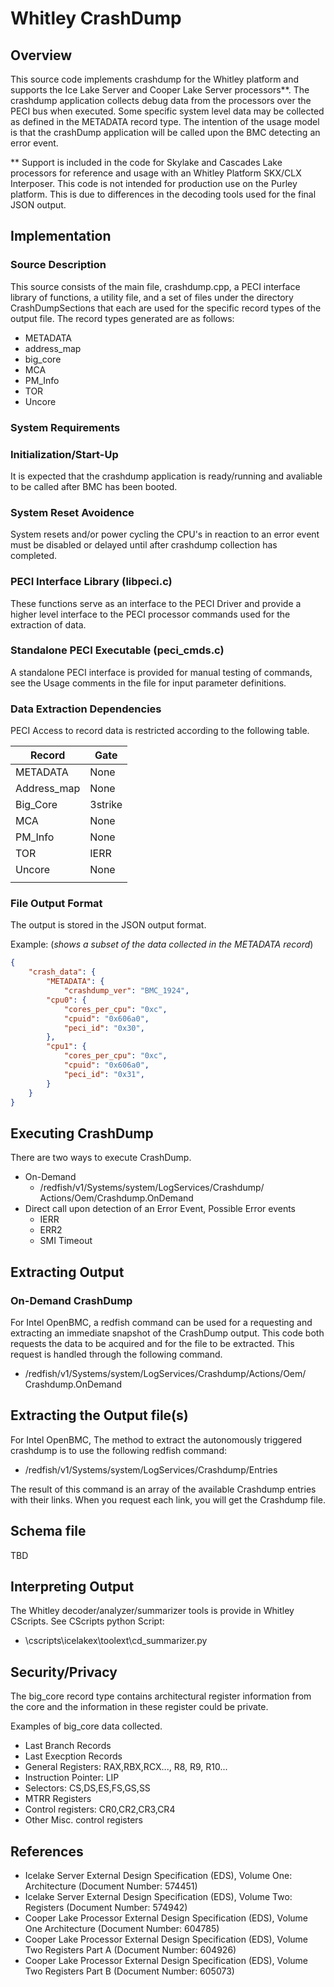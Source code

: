 # Whitley CrashDump

## Overview

This source code implements crashdump for the Whitley platform and supports the
Ice Lake Server and Cooper Lake Server processors**. The crashdump application
collects debug data from the processors over the PECI bus when executed. Some
specific system level data may be collected as defined in the METADATA record
type. The intention of the usage model is that the crashDump application will
be called upon the BMC detecting an error event.

** Support is included in the code for Skylake and Cascades Lake processors
for reference and usage with an Whitley Platform SKX/CLX Interposer. This code
is not intended for production use on the Purley platform. This is due to
differences in the decoding tools used for the final JSON output.

## Implementation

### Source Description

This source consists of the main file, crashdump.cpp, a PECI interface library
of functions, a utility file, and a set of files under the directory
CrashDumpSections that each are used for the specific record types of the
output file. The record types generated are as follows:

- METADATA
- address_map
- big_core
- MCA
- PM_Info
- TOR
- Uncore

### System Requirements

### Initialization/Start-Up

It is expected that the crashdump application is ready/running and avaliable to
be called after BMC has been booted.

### System Reset Avoidence

System resets and/or power cycling the CPU's in reaction to an error event must
be disabled or delayed until after crashdump collection has completed.

### PECI Interface Library (libpeci.c)

These functions serve as an interface to the PECI Driver and provide a higher
level interface to the PECI processor commands used for the extraction of data.

### Standalone PECI Executable (peci_cmds.c)

A standalone PECI interface is provided for manual testing of commands, see
the Usage comments in the file for input parameter definitions.

### Data Extraction Dependencies

PECI Access to record data is restricted according to the following table.

| Record      | Gate    |
| ---         | ---     |
| METADATA    | None    |
| Address_map | None    |
| Big_Core    | 3strike |
| MCA         | None    |
| PM_Info     | None    |
| TOR         | IERR    |
| Uncore      | None    |
|             |         |

### File Output Format

The output is stored in the JSON output format.

Example: (*shows a subset of the data collected in the METADATA record*)

```json
{
    "crash_data": {
        "METADATA": {
            "crashdump_ver": "BMC_1924",
        "cpu0": {
            "cores_per_cpu": "0xc",
            "cpuid": "0x606a0",
            "peci_id": "0x30",
        },
        "cpu1": {
            "cores_per_cpu": "0xc",
            "cpuid": "0x606a0",
            "peci_id": "0x31",
        }
    }
}
```

## Executing CrashDump

There are two ways to execute CrashDump.

- On-Demand
  - /redfish/v1/Systems/system/LogServices/Crashdump/
    Actions/Oem/Crashdump.OnDemand
- Direct call upon detection of an Error Event, Possible Error events
  - IERR
  - ERR2
  - SMI Timeout

## Extracting Output

### On-Demand CrashDump

For Intel OpenBMC, a redfish command can be used for a requesting and extracting
an immediate snapshot of the CrashDump output. This code both requests the data
to be acquired and for the file to be extracted. This request is handled through
the following command.

- /redfish/v1/Systems/system/LogServices/Crashdump/Actions/Oem/
  Crashdump.OnDemand

## Extracting the Output file(s)

For Intel OpenBMC, The method to extract the autonomously triggered crashdump is
to use the following redfish command:

- /redfish/v1/Systems/system/LogServices/Crashdump/Entries

The result of this command is an array of the available Crashdump entries with
their links. When you request each link, you will get the Crashdump file.

## Schema file

TBD

## Interpreting Output

The Whitley decoder/analyzer/summarizer tools is provide in Whitley CScripts.
See CScripts python Script:

- \cscripts\icelakex\toolext\cd_summarizer.py

## Security/Privacy

The big_core record type contains architectural register information from the
core and the information in these register could be private.

Examples of big_core data collected.

- Last Branch Records
- Last Execption Records
- General Registers: RAX,RBX,RCX..., R8, R9, R10...
- Instruction Pointer: LIP
- Selectors: CS,DS,ES,FS,GS,SS
- MTRR Registers
- Control registers: CR0,CR2,CR3,CR4
- Other Misc. control registers

## References

- Icelake Server External Design Specification (EDS), Volume One: Architecture
    (Document Number: 574451)
- Icelake Server External Design Specification (EDS), Volume Two: Registers
    (Document Number: 574942)
- Cooper Lake Processor External Design Specification (EDS), Volume One
    Architecture (Document Number: 604785)
- Cooper Lake Processor External Design Specification (EDS), Volume Two
    Registers Part A (Document Number: 604926)
- Cooper Lake Processor External Design Specification (EDS), Volume Two
    Registers Part B (Document Number: 605073)
